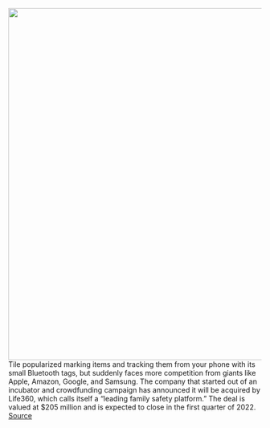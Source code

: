 <img src='https://cdn.vox-cdn.com/thumbor/sztSIjSrm5CHaDXcXXGsMagCdUo=/275x146:1835x1175/1200x800/filters:focal(930x689:1256x1015)/cdn.vox-cdn.com/uploads/chorus_image/image/70180434/ajohnson_210702_4659_0001.0.jpg' width='700px' /><br/>
Tile popularized marking items and tracking them from your phone with its small Bluetooth tags, but suddenly faces more competition from giants like Apple, Amazon, Google, and Samsung. The company that started out of an incubator and crowdfunding campaign has announced it will be acquired by Life360, which calls itself a “leading family safety platform.” The deal is valued at $205 million and is expected to close in the first quarter of 2022.
<a href='https://www.theverge.com/2021/11/22/22797559/tile-bluetooth-tracker-location-gps-acquisition-life360'> Source <a/>